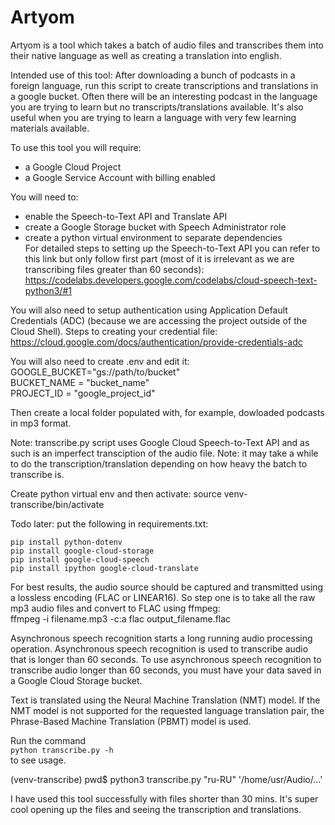 # Artyom
Artyom is a tool which takes a batch of audio files and transcribes them into their native language as well as creating a translation into english. 

Intended use of this tool: After downloading a bunch of podcasts in a foreign language, run this script to create transcriptions and translations in a google bucket. 
Often there will be an interesting podcast in the language you are trying to learn but no transcripts/translations available. It's also useful when you are trying to learn a language with very few learning materials available. 

To use this tool you will require:
- a Google Cloud Project
- a Google Service Account with billing enabled

You will need to:
- enable the Speech-to-Text API and Translate API
- create a Google Storage bucket with Speech Administrator role
- create a python virtual environment to separate dependencies   
For detailed steps to setting up the Speech-to-Text API you can refer to this link but only follow first part (most of it is irrelevant as we are transcribing files greater than 60 seconds):
https://codelabs.developers.google.com/codelabs/cloud-speech-text-python3/#1

You will also need to setup authentication using Application Default Credentials (ADC) (because we are accessing the project outside of the Cloud Shell). 
Steps to creating your credential file:
https://cloud.google.com/docs/authentication/provide-credentials-adc

You will also need to create .env and edit it:  
GOOGLE_BUCKET="gs://path/to/bucket"  
BUCKET_NAME = "bucket_name"    
PROJECT_ID = "google_project_id"


Then create a local folder populated with, for example, dowloaded podcasts in mp3 format.

Note: transcribe.py script uses Google Cloud Speech-to-Text API and as such is an imperfect transciption of the audio file. 
Note: it may take a while to do the transcription/translation depending on how heavy the batch to transcribe is.

Create python virtual env and then activate:
source venv-transcribe/bin/activate

Todo later: put the following in requirements.txt:

`pip install python-dotenv`  
`pip install google-cloud-storage`   
`pip install google-cloud-speech`  
`pip install ipython google-cloud-translate`  


For best results, the audio source should be captured and transmitted using a lossless encoding (FLAC or LINEAR16).
So step one is to take all the raw mp3 audio files and convert to FLAC using ffmpeg:   
ffmpeg -i filename.mp3 -c:a flac output_filename.flac


Asynchronous speech recognition starts a long running audio processing operation. Asynchronous speech recognition is used to transcribe audio that is longer than 60 seconds.
To use asynchronous speech recognition to transcribe audio longer than 60 seconds, you must have your data saved in a Google Cloud Storage bucket.

 Text is translated using the Neural Machine Translation (NMT) model. If the NMT model is not supported for the requested language translation pair, the Phrase-Based Machine Translation (PBMT) model is used.


Run the command   
`python transcribe.py -h`  
to see usage.

(venv-transcribe) pwd$ python3 transcribe.py "ru-RU" '/home/usr/Audio/...'

I have used this tool successfully with files shorter than 30 mins. It's super cool opening up the files and seeing the transcription and translations.

